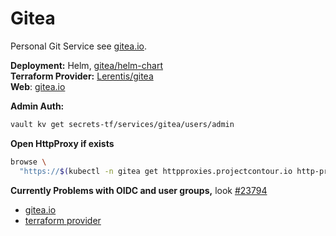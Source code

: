 # Gitea

<!--description-start-->
Personal Git Service see [gitea.io](https://gitea.io/en-us/).
<!--description-end-->

<!--header-start-->
**Deployment:** Helm, [gitea/helm-chart](https://gitea.com/gitea/helm-chart)  
**Terraform Provider:** [Lerentis/gitea](https://registry.terraform.io/providers/Lerentis/gitea/latest/docs)  
**Web**:  [gitea.io](https://gitea.io/en-us/)
<!--header-end-->


**Admin Auth:**

<!--admin-password-start-->
```sh
vault kv get secrets-tf/services/gitea/users/admin
```
<!--admin-password-end-->

**Open HttpProxy if exists**
<!--httpproxies-start-->
```sh
browse \
  "https://$(kubectl -n gitea get httpproxies.projectcontour.io http-proxy -ojson | jq '.spec.virtualhost.fqdn' -r)"
```
<!--httpproxies-end-->

**Currently Problems with OIDC and user groups,** look [#23794](https://github.com/go-gitea/gitea/issues/23794)

<!--links-start-->
* [gitea.io](https://gitea.io/en-us/)
* [terraform provider](https://registry.terraform.io/providers/malarinv/gitea/latest/docs)
<!--links-end-->
